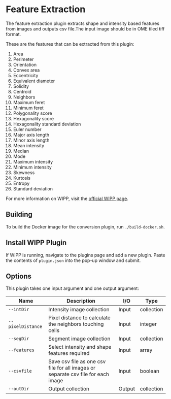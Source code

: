 # Feature Extraction

The feature extraction plugin extracts shape and intensity based features from images and outputs csv file.The input image should be in OME tiled tiff format.

These are the features that can be extracted from this plugin:
   1. Area
   2. Perimeter
   3. Orientation
   4. Convex area
   5. Eccentricity
   6. Equivalent diameter
   7. Solidity
   8. Centroid
   9. Neighbors
   10. Maximum feret
   11. Minimum feret
   12. Polygonality score
   13. Hexagonality score
   14. Hexagonality standard deviation
   15. Euler number
   16. Major axis length
   17. Minor axis length
   18. Mean intensity
   19. Median
   20. Mode
   21. Maximum intensity
   22. Minimum intensity
   23. Skewness
   24. Kurtosis
   25. Entropy
   26. Standard deviation

For more information on WIPP, visit the [official WIPP page](https://isg.nist.gov/deepzoomweb/software/wipp).

## Building

To build the Docker image for the conversion plugin, run
`./build-docker.sh`.

## Install WIPP Plugin

If WIPP is running, navigate to the plugins page and add a new plugin. Paste the contents of `plugin.json` into the pop-up window and submit.

## Options

This plugin takes one input argument and one output argument:

| Name                   | Description             | I/O    | Type   |
|------------------------|-------------------------|--------|--------|
| `--intDir` | Intensity image collection| Input | collection |
| `--pixelDistance` | Pixel distance to calculate the neighbors touching cells | Input | integer |
| `--segDir` | Segment image collection | Input | collection |
| `--features` | Select intensity and shape features required | Input | array |
| `--csvfile` | Save csv file as one csv file for all images or separate csv file for each image | Input | boolean |
| `--outDir` | Output collection | Output | collection |


